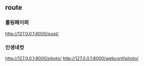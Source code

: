 ## route
### 롤링페이퍼
http://127.0.0.1:8000/post/

### 인생네컷
http://127.0.0.1:8000/photo/
http://127.0.0.1:8000/webconf/photo/